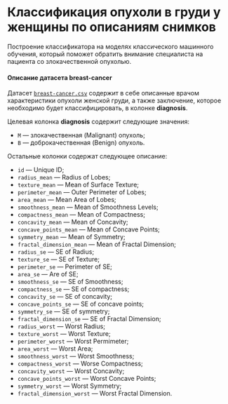# Классификация опухоли в груди у женщины по описаниям снимков

Построение классификатора на моделях классического машинного обучения, который поможет обратить внимание специалиста на пациента со злокачественной опухолью.

#### Описание датасета breast-cancer

Датасет [`breast-cancer.csv`](./src/breast-cancer.csv)  содержит в себе описанные врачом характеристики опухоли женской груди, а также заключение, которое необходимо будет классифицировать, в колонке **diagnosis**.

Целевая колонка **diagnosis** содержит следующие значения:
- `M` — злокачественная (Malignant) опухоль; 
- `B` — доброкачественная (Benign) опухоль.

Остальные колонки содержат следующее описание:
- `id` — Unique ID;
- `radius_mean` — Radius of Lobes;
- `texture_mean` — Mean of Surface Texture;
- `perimeter_mean` — Outer Perimeter of Lobes;
- `area_mean` — Mean Area of Lobes;
- `smoothness_mean` — Mean of Smoothness Levels;
- `compactness_mean` — Mean of Compactness;
- `concavity_mean` — Mean of Concavity;
- `concave_points_mean` — Mean of Concave Points;
- `symmetry_mean` — Mean of Symmetry;
- `fractal_dimension_mean` — Mean of Fractal Dimension;
- `radius_se` — SE of Radius;
- `texture_se` — SE of Texture;
- `perimeter_se` — Perimeter of SE;
- `area_se` — Are of SE;
- `smoothness_se` — SE of Smoothness;
- `compactness_se` — SE of compactness;
- `concavity_se` — SE of concavity;
- `concave_points_se` — SE of concave points;
- `symmetry_se` — SE of symmetry;
- `fractal_dimension_se` — SE of Fractal Dimension;
- `radius_worst` — Worst Radius;
- `texture_worst` — Worst Texture;
- `perimeter_worst` — Worst Permimeter;
- `area_worst` — Worst Area;
- `smoothness_worst` — Worst Smoothness;
- `compactness_worst` — Worse Compactness;
- `concavity_worst` — Worst Concavity;
- `concave_points_worst` — Worst Concave Points;
- `symmetry_worst` — Worst Symmetry;
- `fractal_dimension_worst` — Worst Fractal Dimension.
